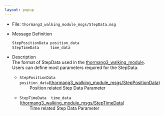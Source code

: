 ```yaml
---
layout: popup
---
```


- File: `thormang3_walking_module_msgs/StepData.msg`

- Message Definition
  ```c
  StepPositionData position_data
  StepTimeData     time_data
  ```

- Description  
The format of StepData used in the [thormang3_walking_module].  
Users can define most parameters required for the StepData.  


  * `StepPositionData position_data`([thormang3_walking_module_msgs/StepPositionData])  
&emsp;&emsp; Position related Step Data Parameter

  * `StepTimeData  time_data` ([thormang3_walking_module_msgs/StepTimeData])  
&emsp;&emsp; Time related Step Data Parameter

[thormang3_walking_module_msgs/StepPositionData]: /docs/en/platform/msgs/StepPositionData_msg/#steppositiondata-msg
[thormang3_walking_module_msgs/StepTimeData]: /docs/en/platform/msgs/StepTimeData_msg/#steptimedata-msg
[thormang3_walking_module]:   /docs/en/platform/thormang3/thormang3_ros_packages/#thormang3-walking-module

